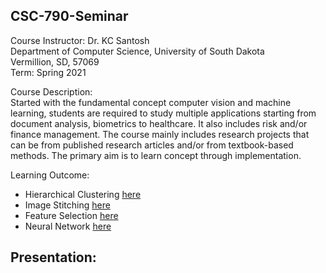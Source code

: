 ## CSC-790-Seminar

Course Instructor: Dr. KC Santosh<br>
Department of Computer Science, University of South Dakota<br>
Vermillion, SD, 57069<br>
Term: Spring 2021<br>

Course Description:<br>
Started with the fundamental concept computer vision and machine learning, students are required to study multiple applications starting from document analysis, biometrics to healthcare. It also includes risk and/or finance management. The course mainly includes research projects that can be from published research articles and/or from textbook-based methods. The primary aim is to learn concept through implementation.

Learning Outcome:<br>
- Hierarchical Clustering [here](/Hierarchical%20Clustering) <br>
- Image Stitching [here](/Image%20Stitching)<br>
- Feature Selection [here](Feature%20Selection)
- Neural Network [here](Neural%20Network)

Presentation:
- 